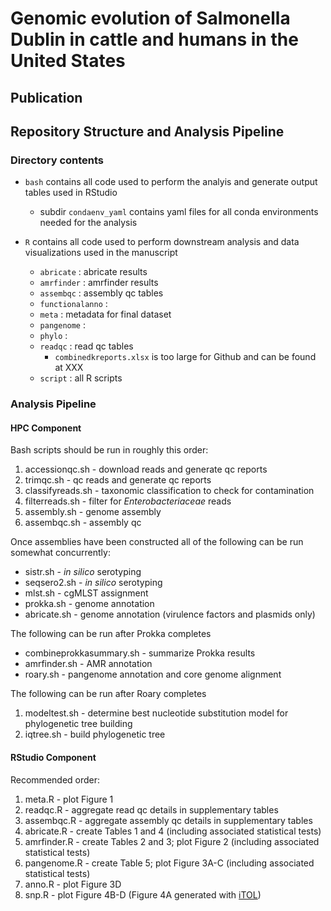 # Genomic evolution of Salmonella Dublin in cattle and humans in the United States

## Publication 

## Repository Structure and Analysis Pipeline 

### Directory contents

*   `bash` contains all code used to perform the analyis and generate output tables used in RStudio
  
      * subdir `condaenv_yaml` contains yaml files for all conda environments needed for the analysis

*    `R` contains all code used to perform downstream analysis and data visualizations used in the manuscript

      * `abricate` : abricate results 
      * `amrfinder` : amrfinder results 
      * `assembqc` : assembly qc tables 
      * `functionalanno` : 
      * `meta` : metadata for final dataset
      * `pangenome` : 
      * `phylo` : 
      * `readqc` : read qc tables
          * `combinedkreports.xlsx` is too large for Github and can be found at XXX
      * `script` : all R scripts

### Analysis Pipeline 

#### **HPC Component**

Bash scripts should be run in roughly this order: 

1. accessionqc.sh - download reads and generate qc reports
2. trimqc.sh - qc reads and generate qc reports
3. classifyreads.sh - taxonomic classification to check for contamination
4. filterreads.sh - filter for *Enterobacteriaceae* reads
5. assembly.sh - genome assembly
6. assembqc.sh - assembly qc

Once assemblies have been constructed all of the following can be run somewhat concurrently:

* sistr.sh - *in silico* serotyping
* seqsero2.sh - *in silico* serotyping
* mlst.sh - cgMLST assignment
* prokka.sh - genome annotation
* abricate.sh - genome annotation (virulence factors and plasmids only)

The following can be run after Prokka completes
* combineprokkasummary.sh - summarize Prokka results
* amrfinder.sh - AMR annotation
* roary.sh - pangenome annotation and core genome alignment

The following can be run after Roary completes
1. modeltest.sh - determine best nucleotide substitution model for phylogenetic tree building
2. iqtree.sh - build phylogenetic tree

#### **RStudio Component**

Recommended order:

1. meta.R - plot Figure 1
2. readqc.R - aggregate read qc details in supplementary tables
3. assembqc.R - aggregate assembly qc details in supplementary tables
4. abricate.R - create Tables 1 and 4 (including associated statistical tests)
5. amrfinder.R - create Tables 2 and 3; plot Figure 2 (including associated statistical tests)
6. pangenome.R - create Table 5; plot Figure 3A-C (including associated statistical tests)
7. anno.R - plot Figure 3D
8. snp.R - plot Figure 4B-D (Figure 4A generated with [iTOL](https://itol.embl.de/))
   





